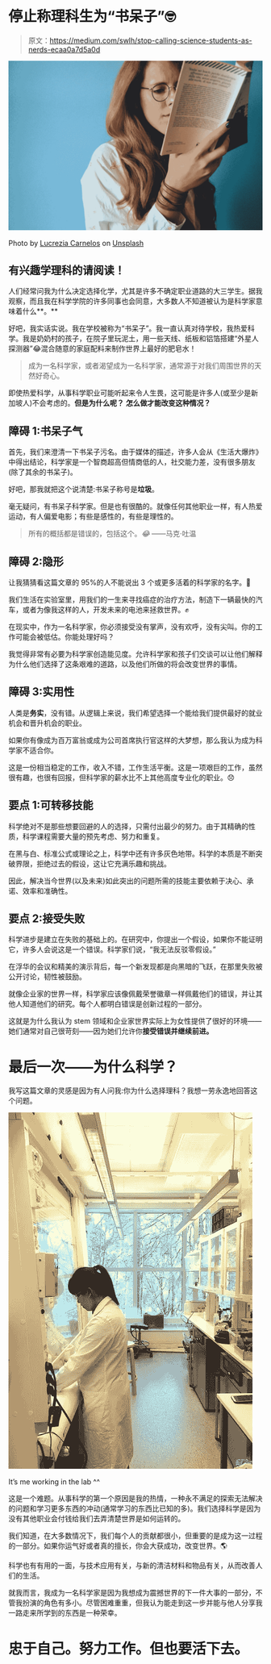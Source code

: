 # 停止称理科生为“书呆子”🤓

> 原文：<https://medium.com/swlh/stop-calling-science-students-as-nerds-ecaa0a7d5a0d>

![](img/669325b008695af185b747ae7618ffc9.png)

Photo by [Lucrezia Carnelos](https://unsplash.com/@ciabattespugnose?utm_source=unsplash&utm_medium=referral&utm_content=creditCopyText) on [Unsplash](https://unsplash.com/search/photos/study?utm_source=unsplash&utm_medium=referral&utm_content=creditCopyText)

## 有兴趣学理科的请阅读！

人们经常问我为什么决定选择化学，尤其是许多不确定职业道路的大三学生。据我观察，而且我在科学学院的许多同事也会同意，大多数人不知道被认为是科学家意味着什么**。**

好吧，我实话实说。我在学校被称为“书呆子”。我一直认真对待学校，我热爱科学。我是奶奶村的孩子，在院子里玩泥土，用一些天线、纸板和铝箔搭建“外星人探测器”😂混合随意的家庭配料来制作世界上最好的肥皂水！

> 成为一名科学家，或者渴望成为一名科学家，通常源于对我们周围世界的天然好奇心。

即使热爱科学，从事科学职业可能听起来令人生畏，这可能是许多人(或至少是新加坡人)不会考虑的。**但是为什么呢？** **怎么做才能改变这种情况？**

## 障碍 1:书呆子气

首先，我们来澄清一下书呆子污名。由于媒体的描述，许多人会从《生活大爆炸》中得出结论，科学家是一个智商超高但情商低的人，社交能力差，没有很多朋友(除了其余的书呆子)。

好吧，那我就把这个说清楚:书呆子称号是**垃圾**。

毫无疑问，有书呆子科学家。但是也有很酷的。就像任何其他职业一样，有人热爱运动，有人偏爱电影；有些是感性的，有些是理性的。

> 所有的概括都是错误的，包括这个。*😂*
> ——马克·吐温

## 障碍 2:隐形

让我猜猜看这篇文章的 95%的人不能说出 3 个或更多活着的科学家的名字。🤨

我们生活在实验室里，用我们的一生来寻找癌症的治疗方法，制造下一辆最快的汽车，或者为像我这样的人，开发未来的电池来拯救世界。✊

在现实中，作为一名科学家，你必须接受没有掌声，没有欢呼，没有尖叫。你的工作可能会被低估。你能处理好吗？

我觉得非常有必要为科学家创造能见度。允许科学家和孩子们交谈可以让他们解释为什么他们选择了这条艰难的道路，以及他们所做的将会改变世界的事情。

## **障碍 3:实用性**

人类是**务实**，没有错。从逻辑上来说，我们希望选择一个能给我们提供最好的就业机会和晋升机会的职业。

如果你有像成为百万富翁或成为公司首席执行官这样的大梦想，那么我认为成为科学家不适合你。

这是一份相当稳定的工作，收入不错，工作生活平衡。这是一项艰巨的工作，虽然很有趣，也很有回报，但科学家的薪水比不上其他高度专业化的职业。😞

## 要点 1:可转移技能

科学绝对不是那些想要回避的人的选择，只需付出最少的努力。由于其精确的性质，科学课程需要大量的预先考虑、努力和重复。

在黑与白、标准公式或理论之上，科学中还有许多灰色地带。科学的本质是不断突破界限，拒绝过去的假设，这让它充满乐趣和挑战。

因此，解决当今世界(以及未来)如此突出的问题所需的技能主要依赖于决心、承诺、效率和准确性。

## 要点 2:接受失败

科学进步是建立在失败的基础上的。在研究中，你提出一个假设，如果你不能证明它，许多人会说这是一个错误。科学家们说，“我无法反驳零假设。”

在浮华的会议和精美的演示背后，每一个新发现都是向黑暗的飞跃，在那里失败被公开讨论，韧性被鼓励。

就像企业家的世界一样，科学家应该像佩戴荣誉徽章一样佩戴他们的错误，并让其他人知道他们的研究。每个人都明白错误是创新过程的一部分。

这就是为什么我认为 stem 领域和企业家世界实际上为女性提供了很好的环境——她们通常对自己很苛刻——因为她们允许你**接受错误并继续前进。**

# 最后一次——为什么科学？

我写这篇文章的灵感是因为有人问我:你为什么选择理科？我想一劳永逸地回答这个问题。

![](img/f0f469caa723ef55981f1d9a7d30ecd2.png)

It’s me working in the lab ^^

这是一个难题。从事科学的第一个原因是我的热情，一种永不满足的探索无法解决的问题和学习更多东西的冲动(通常学习的东西比已知的多)。我们选择科学是因为没有其他职业会付钱给我们去弄清楚世界是如何运转的。

我们知道，在大多数情况下，我们每个人的贡献都很小，但重要的是成为这一过程的一部分。如果你运气好或者真的擅长，你会大获成功，改变世界。🌎

科学也有有用的一面，与技术应用有关，与新的清洁材料和物品有关，从而改善人们的生活。

就我而言，我成为一名科学家是因为我想成为震撼世界的下一件大事的一部分，不管我扮演的角色有多小。尽管困难重重，但我认为能走到这一步并能与他人分享我一路走来所学到的东西是一种荣幸。

# 忠于自己。努力工作。但也要活下去。